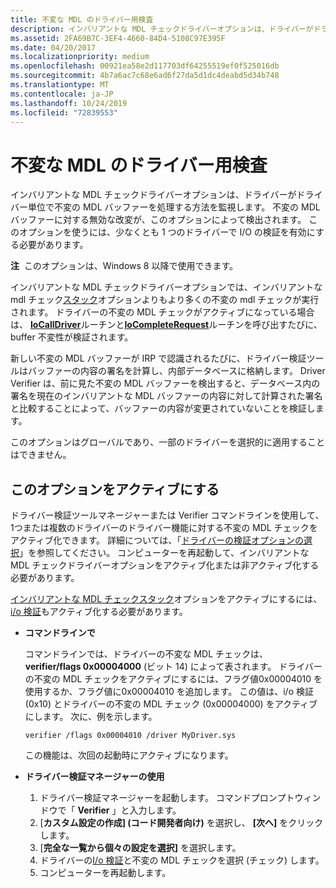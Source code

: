 ```yaml
---
title: 不変な MDL のドライバー用検査
description: インバリアントな MDL チェックドライバーオプションは、ドライバーがドライバー単位で不変の MDL バッファーを処理する方法を監視します。
ms.assetid: 2FA69B7C-3EF4-4660-84D4-5108C97E395F
ms.date: 04/20/2017
ms.localizationpriority: medium
ms.openlocfilehash: 00921ea58e2d117703df64255519ef0f525016db
ms.sourcegitcommit: 4b7a6ac7c68e6ad6f27da5d1dc4deabd5d34b748
ms.translationtype: MT
ms.contentlocale: ja-JP
ms.lasthandoff: 10/24/2019
ms.locfileid: "72839553"
---
```

# <a name="invariant-mdl-checking-for-driver"></a>不変な MDL のドライバー用検査


インバリアントな MDL チェックドライバーオプションは、ドライバーがドライバー単位で不変の MDL バッファーを処理する方法を監視します。 不変の MDL バッファーに対する無効な改変が、このオプションによって検出されます。 このオプションを使うには、少なくとも 1 つのドライバーで I/O の検証を有効にする必要があります。

**注**  このオプションは、Windows 8 以降で使用できます。

 

インバリアントな MDL チェックドライバーオプションでは、インバリアントな mdl チェック[スタック](invariant-mdl-checking-for-stack.md)オプションよりもより多くの不変の mdl チェックが実行されます。 ドライバーの不変の MDL チェックがアクティブになっている場合は、 [**IoCallDriver**](https://docs.microsoft.com/windows-hardware/drivers/ddi/wdm/nf-wdm-iocalldriver)ルーチンと[**IoCompleteRequest**](https://docs.microsoft.com/windows-hardware/drivers/ddi/wdm/nf-wdm-iocompleterequest)ルーチンを呼び出すたびに、buffer 不変性が検証されます。

新しい不変の MDL バッファーが IRP で認識されるたびに、ドライバー検証ツールはバッファーの内容の署名を計算し、内部データベースに格納します。 Driver Verifier は、前に見た不変の MDL バッファーを検出すると、データベース内の署名を現在のインバリアントな MDL バッファーの内容に対して計算された署名と比較することによって、バッファーの内容が変更されていないことを検証します。

このオプションはグローバルであり、一部のドライバーを選択的に適用することはできません。

## <a name="span-idactivating_this_optionspanspan-idactivating_this_optionspanspan-idactivating_this_optionspanactivating-this-option"></a><span id="Activating_this_option"></span><span id="activating_this_option"></span><span id="ACTIVATING_THIS_OPTION"></span>このオプションをアクティブにする


ドライバー検証ツールマネージャーまたは Verifier コマンドラインを使用して、1つまたは複数のドライバーのドライバー機能に対する不変の MDL チェックをアクティブ化できます。 詳細については、「[ドライバーの検証オプションの選択](selecting-driver-verifier-options.md)」を参照してください。 コンピューターを再起動して、インバリアントな MDL チェックドライバーオプションをアクティブ化または非アクティブ化する必要があります。

[インバリアントな MDL チェックスタック](invariant-mdl-checking-for-stack.md)オプションをアクティブにするには、 [i/o 検証](i-o-verification.md)もアクティブ化する必要があります。

-   **コマンドラインで**

    コマンドラインでは、ドライバーの不変な MDL チェックは、 **verifier/flags 0x00004000** (ビット 14) によって表されます。 ドライバーの不変の MDL チェックをアクティブにするには、フラグ値0x00004010 を使用するか、フラグ値に0x00004010 を追加します。 この値は、i/o 検証 (0x10) とドライバーの不変の MDL チェック (0x00004000) をアクティブにします。 次に、例を示します。

    ```
    verifier /flags 0x00004010 /driver MyDriver.sys
    ```

    この機能は、次回の起動時にアクティブになります。

-   **ドライバー検証マネージャーの使用**
    1.  ドライバー検証マネージャーを起動します。 コマンドプロンプトウィンドウで「 **Verifier** 」と入力します。
    2.  [**カスタム設定の作成] (コード開発者向け)** を選択し、 **[次へ]** をクリックします。
    3.  [**完全な一覧から個々の設定を選択]** を選択します。
    4.  ドライバーの[I/o 検証](i-o-verification.md)と不変の MDL チェックを選択 (チェック) します。
    5.  コンピューターを再起動します。

 

 





